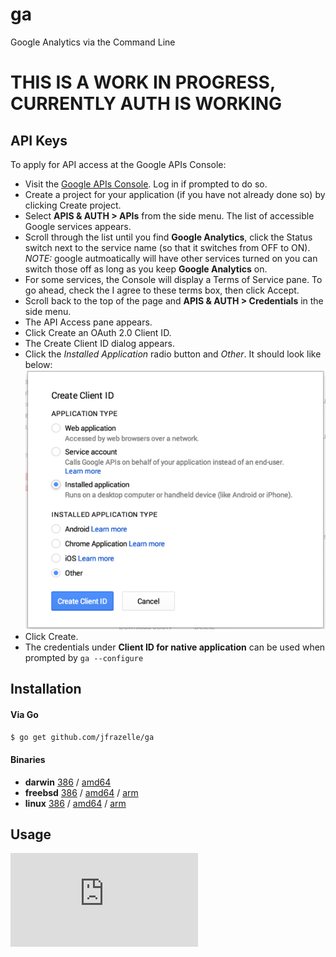 ga
==

Google Analytics via the Command Line

# THIS IS A WORK IN PROGRESS, CURRENTLY AUTH IS WORKING


## API Keys
To apply for API access at the Google APIs Console:

- Visit the [Google APIs Console](https://code.google.com/apis/console). Log in if prompted to do so.
- Create a project for your application (if you have not already done so) by clicking Create project.
- Select **APIS & AUTH > APIs** from the side menu. The list of accessible Google services appears.
- Scroll through the list until you find **Google Analytics**, click the Status switch next to the service name (so that it switches from OFF to ON). *NOTE:* google autmoatically will have other services turned on you can switch those off as long as you keep **Google Analytics** on.
- For some services, the Console will display a Terms of Service pane. To go ahead, check the I agree to these terms box, then click Accept.
- Scroll back to the top of the page and **APIS & AUTH > Credentials** in the side menu.
- The API Access pane appears.
- Click Create an OAuth 2.0 Client ID.
- The Create Client ID dialog appears.
- Click the *Installed Application* radio button and *Other*. It should look like below:
    ![client_id](client_id.png)
- Click Create.
- The credentials under **Client ID for native application** can be used when prompted by `ga --configure`

## Installation

#### Via Go

```bash
$ go get github.com/jfrazelle/ga
```

#### Binaries

- **darwin** [386](https://jesss.s3.amazonaws.com/ga/binaries/darwin/386/ga) / [amd64](https://jesss.s3.amazonaws.com/ga/binaries/darwin/amd64/ga)
- **freebsd** [386](https://jesss.s3.amazonaws.com/ga/binaries/freebsd/386/ga) / [amd64](https://jesss.s3.amazonaws.com/ga/binaries/freebsd/amd64/ga) / [arm](https://jesss.s3.amazonaws.com/ga/binaries/freebsd/arm/ga)
- **linux** [386](https://jesss.s3.amazonaws.com/ga/binaries/linux/386/ga) / [amd64](https://jesss.s3.amazonaws.com/ga/binaries/linux/amd64/ga) / [arm](https://jesss.s3.amazonaws.com/ga/binaries/linux/arm/ga)


## Usage




[![Analytics](https://ga-beacon.appspot.com/UA-29404280-16/ga/README.md)](https://github.com/jfrazelle/ga)